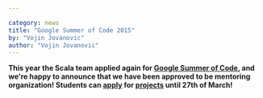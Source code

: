 ```yaml
---

category: news
title: "Google Summer of Code 2015"
by: "Vojin Jovanovic"
author: "Vojin Jovanovic"
---
```


**This year the Scala team applied again for
[Google Summer of Code](http://www.google-melange.com/gsoc/homepage/google/gsoc2015),
and we're happy to announce that we have been approved to be mentoring organization!
Students can [apply](http://www.google-melange.com/gsoc/homepage/google/gsoc2015) for 
[projects](http://scala-lang.org/gsoc/2015/) until 27th of March!**

